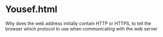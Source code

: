 # Yousef.html
Why does the web address initially contain HTTP or HTTPS, to tell the browser which protocol to use when communicating with the web server
